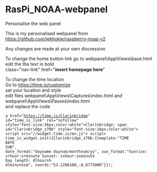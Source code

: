 # RasPi_NOAA-webpanel
Personalise the web panel

This is my personalised webpanel from https://github.com/jekhokie/raspberry-noaa-v2

Any changes are made at your own discression

To change the home button link go to 
webpanel\App\Views\base.html<br>
edit the the text in bold <br>
class="nav-link" href="<b>insert homepage here</b>"
<p>

To change the time location<br>
  Go to https://time.is/customize <br>
  set your location and style<br>
  edit files webpanel\App\Views\Captures\index.html and webpanel\App\Views\Passes\index.html<br>
  and replace the code<br>
<code>
a href="https://time.is/Clarinbridge" id="time_is_link" rel="nofollow" style="font-size:16px;color:white">Clarinbridge:</a>
span id="Clarinbridge_z70b" style="font-size:16px;color:white"></span>
script src="//widget.time.is/en.js"></script>
script>
time_is_widget.init({Clarinbridge_z70b:{template:"TIME<br>DATE<br>SUN", date_format:"dayname daynum/monthnum/yy", sun_format:"Sunrise: srhour:srminute Sunset: sshour:ssminute<br>Day length: dlhoursh dlminutesm", coords:"53.2286100,-8.8775000"}});
  </script></code><br>
